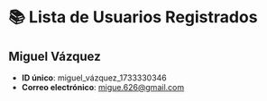 # 📚 **Lista de Usuarios Registrados**

## Miguel Vázquez
- **ID único**: miguel_vázquez_1733330346
- **Correo electrónico**: migue.626@gmail.com

